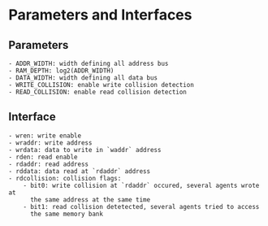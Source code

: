 # Parameters and Interfaces

## Parameters

    - ADDR_WIDTH: width defining all address bus
    - RAM_DEPTH: log2(ADDR_WIDTH)
    - DATA_WIDTH: width defining all data bus
    - WRITE_COLLISION: enable write collision detection
    - READ_COLLISION: enable read collision detection

## Interface

    - wren: write enable
    - wraddr: write address
    - wrdata: data to write in `waddr` address
    - rden: read enable
    - rdaddr: read address
    - rddata: data read at `rdaddr` address
    - rdcollision: collision flags:
        - bit0: write collision at `rdaddr` occured, several agents wrote at
          the same address at the same time
        - bit1: read collision detetected, several agents tried to access
          the same memory bank
